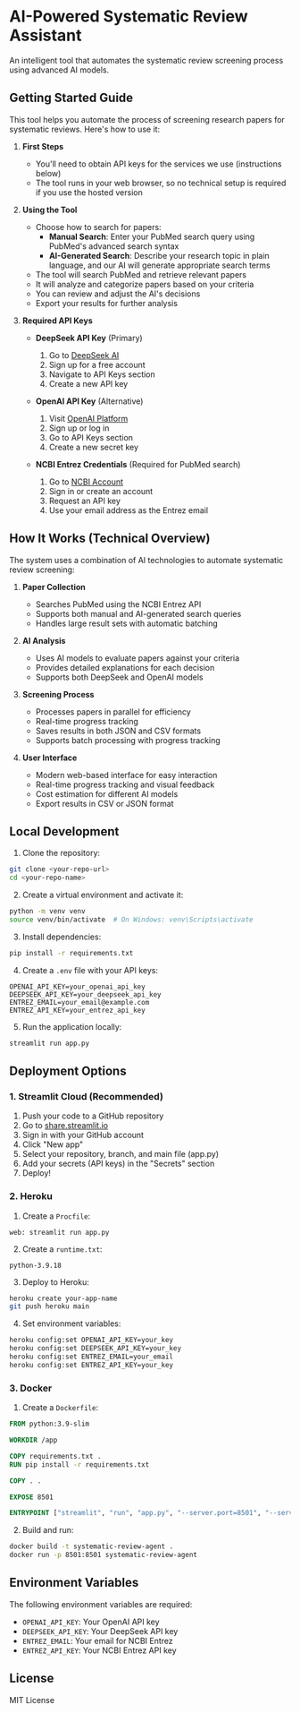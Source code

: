 # AI-Powered Systematic Review Assistant

An intelligent tool that automates the systematic review screening process using advanced AI models.

## Getting Started Guide

This tool helps you automate the process of screening research papers for systematic reviews. Here's how to use it:

1. **First Steps**
   - You'll need to obtain API keys for the services we use (instructions below)
   - The tool runs in your web browser, so no technical setup is required if you use the hosted version

2. **Using the Tool**
   - Choose how to search for papers:
     * **Manual Search**: Enter your PubMed search query using PubMed's advanced search syntax
     * **AI-Generated Search**: Describe your research topic in plain language, and our AI will generate appropriate search terms
   - The tool will search PubMed and retrieve relevant papers
   - It will analyze and categorize papers based on your criteria
   - You can review and adjust the AI's decisions
   - Export your results for further analysis

3. **Required API Keys**
   - **DeepSeek API Key** (Primary)
     1. Go to [DeepSeek AI](https://platform.deepseek.com/)
     2. Sign up for a free account
     3. Navigate to API Keys section
     4. Create a new API key
   
   - **OpenAI API Key** (Alternative)
     1. Visit [OpenAI Platform](https://platform.openai.com/)
     2. Sign up or log in
     3. Go to API Keys section
     4. Create a new secret key
   
   - **NCBI Entrez Credentials** (Required for PubMed search)
     1. Go to [NCBI Account](https://ncbiinsights.ncbi.nlm.nih.gov/2017/11/02/new-api-keys-for-the-e-utilities/)
     2. Sign in or create an account
     3. Request an API key
     4. Use your email address as the Entrez email

## How It Works (Technical Overview)

The system uses a combination of AI technologies to automate systematic review screening:

1. **Paper Collection**
   - Searches PubMed using the NCBI Entrez API
   - Supports both manual and AI-generated search queries
   - Handles large result sets with automatic batching

2. **AI Analysis**
   - Uses AI models to evaluate papers against your criteria
   - Provides detailed explanations for each decision
   - Supports both DeepSeek and OpenAI models

3. **Screening Process**
   - Processes papers in parallel for efficiency
   - Real-time progress tracking
   - Saves results in both JSON and CSV formats
   - Supports batch processing with progress tracking

4. **User Interface**
   - Modern web-based interface for easy interaction
   - Real-time progress tracking and visual feedback
   - Cost estimation for different AI models
   - Export results in CSV or JSON format

## Local Development

1. Clone the repository:
```bash
git clone <your-repo-url>
cd <your-repo-name>
```

2. Create a virtual environment and activate it:
```bash
python -m venv venv
source venv/bin/activate  # On Windows: venv\Scripts\activate
```

3. Install dependencies:
```bash
pip install -r requirements.txt
```

4. Create a `.env` file with your API keys:
```
OPENAI_API_KEY=your_openai_api_key
DEEPSEEK_API_KEY=your_deepseek_api_key
ENTREZ_EMAIL=your_email@example.com
ENTREZ_API_KEY=your_entrez_api_key
```

5. Run the application locally:
```bash
streamlit run app.py
```

## Deployment Options

### 1. Streamlit Cloud (Recommended)

1. Push your code to a GitHub repository
2. Go to [share.streamlit.io](https://share.streamlit.io)
3. Sign in with your GitHub account
4. Click "New app"
5. Select your repository, branch, and main file (app.py)
6. Add your secrets (API keys) in the "Secrets" section
7. Deploy!

### 2. Heroku

1. Create a `Procfile`:
```
web: streamlit run app.py
```

2. Create a `runtime.txt`:
```
python-3.9.18
```

3. Deploy to Heroku:
```bash
heroku create your-app-name
git push heroku main
```

4. Set environment variables:
```bash
heroku config:set OPENAI_API_KEY=your_key
heroku config:set DEEPSEEK_API_KEY=your_key
heroku config:set ENTREZ_EMAIL=your_email
heroku config:set ENTREZ_API_KEY=your_key
```

### 3. Docker

1. Create a `Dockerfile`:
```dockerfile
FROM python:3.9-slim

WORKDIR /app

COPY requirements.txt .
RUN pip install -r requirements.txt

COPY . .

EXPOSE 8501

ENTRYPOINT ["streamlit", "run", "app.py", "--server.port=8501", "--server.address=0.0.0.0"]
```

2. Build and run:
```bash
docker build -t systematic-review-agent .
docker run -p 8501:8501 systematic-review-agent
```

## Environment Variables

The following environment variables are required:

- `OPENAI_API_KEY`: Your OpenAI API key
- `DEEPSEEK_API_KEY`: Your DeepSeek API key
- `ENTREZ_EMAIL`: Your email for NCBI Entrez
- `ENTREZ_API_KEY`: Your NCBI Entrez API key

## License

MIT License